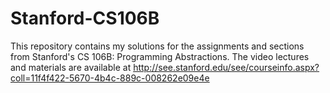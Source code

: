 Stanford-CS106B
===============

This repository contains my solutions for the assignments and sections from Stanford's CS 106B: Programming Abstractions. 
The video lectures and materials are available at 
http://see.stanford.edu/see/courseinfo.aspx?coll=11f4f422-5670-4b4c-889c-008262e09e4e

